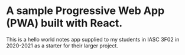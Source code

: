 # A sample Progressive Web App (PWA) built with React. 

This is a hello world notes app supplied to my students in IASC 3F02 in 2020-2021 as a starter for their larger project. 
